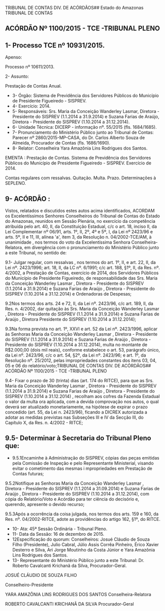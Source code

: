 TRIBUNAL DE CONTAS DIV. DE ACÓRDÃOS## Estado do Amazonas TRIBUNAL DE CONTAS

## ACÓRDÃO Nº 1100/2015 - TCE -TRIBUNAL PLENO

## 1- Processo TCE nº 10931/2015.

Apenso:

Processo nº 10611/2013.

2- Assunto:

Prestação de Contas Anual.

- 3- Órgão: Sistema de Previdência  dos Servidores Públicos do  Município de Presidente Figueiredo - SISPREV.
- 4- Exercício: 2014.
- 5- Responsáveis: Srs. Maria da Conceição Wanderley Lasmar, Diretora - Presidente do SISPREV (1.1.2014  a 31.9.2014) e Suzana Farias de  Araújo, Diretora  - Presidente do SISPREV (1.10.2014 a 31.12.2014).
- 6- Unidade Técnica: DICERP - informação nº. 55/2015 (fls. 1684/1685).
- 7-  Pronunciamento  do Ministério Público  junto  ao Tribunal  de Contas: Parecer  nº 2860/2015-MP-CASA, do Dr. Carlos Alberto Souza de Almeida, Procurador de Contas (fls. 1686/1690).
- 8- Relator: Conselheira Yara Amazônia Lins Rodrigues dos Santos.

EMENTA : Prestação de Contas. Sistema de Previdência dos Servidores Públicos do  Município de Presidente Figueiredo - SISPREV. Exercício de 2014.

Contas regulares com ressalvas.  Quitação. Multa. Prazo. Determinações à SEPLENO.

## 9- ACÓRDÃO :

Vistos, relatados e discutidos estes autos acima identificados, ACORDAM os Excelentíssimos Senhores Conselheiros do Tribunal de Contas do Estado do Amazonas, reunidos em Sessão Plenária, no exercício da competência atribuída pelo art. 40,  II, da Constituição Estadual, c/c o art. 18, inciso II, da Lei Complementar nº 06/91, arts. 1º, II, 2º, 4º e 5º,  I,  da  Lei  nº  2423/96 e arts. 5º,  II e  11,  III,  alínea  'a',  item  3,  da  Resolução n. 04/2002-TCE/AM, à  unanimidade , nos  termos  do  voto  da  Excelentíssima  Senhora Conselheira-Relatora, em divergência com o pronunciamento do Ministério Público junto a este Tribunal, no sentido de:

9.1- Julgar regular, com ressalvas , nos termos do art. 1º, II, e art. 22, II, da Lei nº. 2423/1996; art. 18, II, da LC nº. 6/1991; c/c art. 188, §1º, II, da Res. nº. 4/2002,  a Prestação  de  Contas,  exercício  de  2014,  dos  Servidores  Públicos  do  Município  de Presidente  Figueiredo,  de  responsabilidade  das  Srs. Maria  da  Conceição  Wanderley Lasmar , Diretora - Presidente do SISPREV (1.1.2014 a 31.9.2014) e Suzana Farias de Araújo ,  Diretora  -  Presidente do SISPREV (1.10.2014 a 31.12.2014) e Ordenadoras de Despesas;

9.2Nos termos dos arts. 24 e 72, II, da Lei nº. 2423/96, c/c art. 189, II, da Res. n. 4/2002, dar quitação às Srs. Maria da Conceição Wanderley Lasmar , Diretora - Presidente do SISPREV (1.1.2014 a 31.9.2014) e Suzana Farias de Araújo , Diretora Presidente do SISPREV (1.10.2014 a 31.12.2014);

9.3Na forma prevista no art. 1º, XXVI e art. 52 da Lei nº. 2423/1996, aplicar às  Senhoras Maria  da  Conceição  Wanderley  Lasmar , Diretora  -  Presidente  do SISPREV (1.1.2014 a 31.9.2014) e Suzana Farias de Araújo ,  Diretora  -  Presidente do SISPREV (1.10.2014 a 31.12.2014), multa no montante de R$2.000,00 (dois mil reais), conforme estabelece o art. 53, parágrafo único, da Lei nº. 2423/96, c/c o art. 54, §2º, da Lei nº. 2423/96; e art. 1º, da Resolução nº. 25/2012, pelas impropriedades constantes dos itens 03, 04, 05 e 06 do relatório/voto;TRIBUNAL DE CONTAS DIV. DE ACÓRDÃOS## ACÓRDÃO Nº 1100/2015 - TCE -TRIBUNAL PLENO

9.4- Fixar o prazo de 30 (trinta) dias (art. 174 do RITCE), para que as Srs. Maria da Conceição Wanderley Lasmar , Diretora - Presidente do SISPREV (1.1.2014 a 31.9.2014) e Suzana Farias de Araújo , Diretora - Presidente do SISPREV (1.10.2014 a 31.12.2014) , recolham  aos  cofres  da  Fazenda  Estadual  o  valor  da  multa  ora  aplicada, com a devida comprovação nos autos, o qual deverá ser atualizado monetariamente, na hipótese  de  expirar  o  prazo  concedido  (art.  55,  da  Lei  n.  2423/96),  ficando  a  DICREX autorizada  a  adotar  as  medidas  previstas  nas  Subseções  III  e  IV  da  Secção  III,  do Capítulo X, da Res. n. 4/2002 - RITCE;

## 9.5- Determinar à Secretaria do Tribunal Pleno que:

- 9.5.1Encaminhe  à  Administração  do  SISPREV,  cópias  das  peças emitidas pela Comissão de Inspeção e pelo Representante  Ministerial, visando evitar o cometimento das mesmas i mpropriedades em Prestação de Contas futuras;

9.5.2Notifique as Senhoras Maria da Conceição Wanderley Lasmar , Diretora - Presidente do SISPREV (1.1.2014 a 31.09.2014) e Suzana Farias  de  Araújo ,  Diretora  -  Presidente  do  SISPREV  (1.10.2014  a 31.12.2014), com cópia do Relatório/Voto e Acórdão para ter ciência do decisório e, querendo, apresente o devido recurso;

9.5.3Após a ocorrência da coisa julgada, nos termos dos arts. 159 e 160, da Res. nº. 04/2002-RITCE, adote as providências do artigo  162, §1º, do RITCE.

- 10- Ata: 45ª Sessão Ordinária - Tribunal Pleno.
- 11- Data da Sessão: 16 de dezembro de 2015.
- 12Especificação do quorum: Conselheiros: Josué Cláudio de Souza Filho (Presidente), Julio Cabral, Júlio  Assis Corrêa Pinheiro, Érico Xavier Desterro e Silva, Ari Jorge Moutinho da Costa Júnior e Yara Amazônia Lins Rodrigues dos Santos.
- 13- Representante do Ministério Público junto a este Tribunal: Dr. Roberto Cavalcanti Krichanã da Silva, Procurador-Geral.

JOSUÉ CLÁUDIO DE SOUZA FILHO

Conselheiro-Presidente

YARA AMAZÔNIA LINS RODRIGUES DOS SANTOS Conselheira-Relatora

ROBERTO CAVALCANTI KRICHANÃ DA SILVA Procurador-Geral
